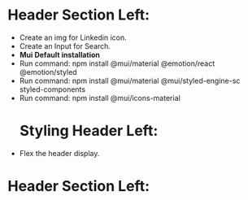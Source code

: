 # Header Section Left:
* Create an img for Linkedin icon.
* Create an Input for Search.
* <b>Mui Default installation</b>
* Run command: npm install @mui/material @emotion/react @emotion/styled
* Run command: npm install @mui/material @mui/styled-engine-sc styled-components
* Run command: npm install @mui/icons-material
  # Styling Header Left:
* Flex the header display.
# Header Section Left:
